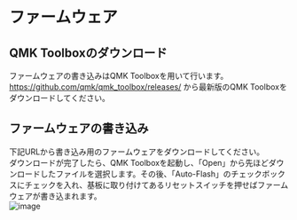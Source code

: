 # ファームウェア
## QMK Toolboxのダウンロード
ファームウェアの書き込みはQMK Toolboxを用いて行います。https://github.com/qmk/qmk_toolbox/releases/ から最新版のQMK Toolboxをダウンロードしてください。 
## ファームウェアの書き込み
下記URLから書き込み用のファームウェアをダウンロードしてください。 \
ダウンロードが完了したら、QMK Toolboxを起動し、「Open」から先ほどダウンロードしたファイルを選択します。その後、「Auto-Flash」のチェックボックスにチェックを入れ、基板に取り付けてあるリセットスイッチを押せばファームウェアが書き込まれます。 \
![image](https://github.com/pao62/Q-alice/assets/136018293/e1bc2e05-4240-42c2-9af8-e1b2e8c914df)

